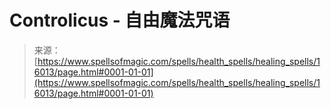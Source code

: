 <!--yml

category: 未分类

日期：2024-06-12 18:55:52

-->

# Controlicus - 自由魔法咒语

> 来源：[https://www.spellsofmagic.com/spells/health_spells/healing_spells/16013/page.html#0001-01-01](https://www.spellsofmagic.com/spells/health_spells/healing_spells/16013/page.html#0001-01-01)
